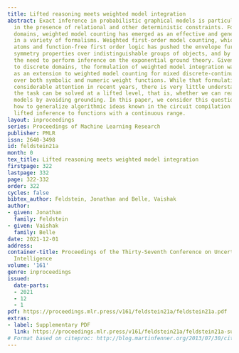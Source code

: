 ```yaml
---
title: Lifted reasoning meets weighted model integration
abstract: Exact inference in probabilistic graphical models is particularly challenging
  in the presence of relational and other deterministic constraints. For discrete
  domains, weighted model counting has emerged as an effective and general approach
  in a variety of formalisms. Weighted first-order model counting, which allows relational
  atoms and function-free first order logic has pushed the envelope further, by exploiting
  symmetry properties over indistinguishable groups of objects, and by extension avoids
  the need to perform inference on the exponential ground theory. Given the limitation
  to discrete domains, the formulation of weighted model integration was proposed
  as an extension to weighted model counting for mixed discrete-continuous domains
  over both symbolic and numeric weight functions. While that formulation has enjoyed
  considerable attention in recent years, there is very little understanding on whether
  the task can be solved at a lifted level, that is, whether we can reason with relational
  models by avoiding grounding. In this paper, we consider this question. We show
  how to generalize algorithmic ideas known in the circuit compilation for function-free
  lifted inference to functions with a continuous range.
layout: inproceedings
series: Proceedings of Machine Learning Research
publisher: PMLR
issn: 2640-3498
id: feldstein21a
month: 0
tex_title: Lifted reasoning meets weighted model integration
firstpage: 322
lastpage: 332
page: 322-332
order: 322
cycles: false
bibtex_author: Feldstein, Jonathan and Belle, Vaishak
author:
- given: Jonathan
  family: Feldstein
- given: Vaishak
  family: Belle
date: 2021-12-01
address:
container-title: Proceedings of the Thirty-Seventh Conference on Uncertainty in Artificial
  Intelligence
volume: '161'
genre: inproceedings
issued:
  date-parts:
  - 2021
  - 12
  - 1
pdf: https://proceedings.mlr.press/v161/feldstein21a/feldstein21a.pdf
extras:
- label: Supplementary PDF
  link: https://proceedings.mlr.press/v161/feldstein21a/feldstein21a-supp.pdf
# Format based on citeproc: http://blog.martinfenner.org/2013/07/30/citeproc-yaml-for-bibliographies/
---
```

